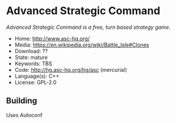 # Advanced Strategic Command

_Advanced Strategic Command is a free, turn based strategy game._

- Home: http://www.asc-hq.org/
- Media: https://en.wikipedia.org/wiki/Battle_Isle#Clones
- Download: ??
- State: mature
- Keywords: TBS
- Code: http://hg.asc-hq.org/hg/asc (mercurial)
- Language(s): C++
- License: GPL-2.0

## Building

Uses Autoconf

